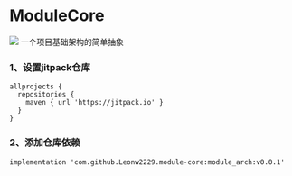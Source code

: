 # ModuleCore
[![](https://jitpack.io/v/Leonw2229/ModuleCore.svg)](https://jitpack.io/#Leonw2229/ModuleCore)
一个项目基础架构的简单抽象

### 1、设置jitpack仓库
```
allprojects {
  repositories {
    maven { url 'https://jitpack.io' }
  }
}
```
### 2、添加仓库依赖
```
implementation 'com.github.Leonw2229.module-core:module_arch:v0.0.1'
```
